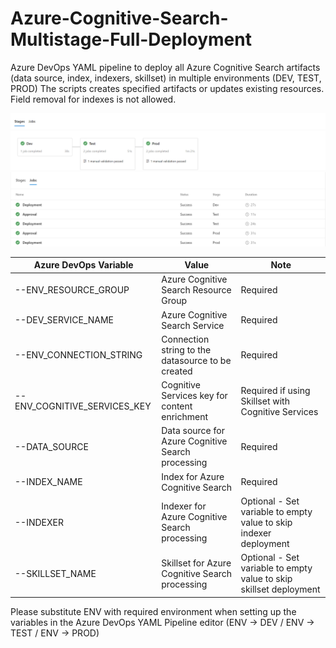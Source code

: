 # Azure-Cognitive-Search-Multistage-Full-Deployment

Azure DevOps YAML pipeline to deploy all Azure Cognitive Search artifacts (data source, index, indexers, skillset) in multiple environments (DEV, TEST, PROD)
The scripts creates specified artifacts or updates existing resources. Field removal for indexes is not allowed.

![Azure DevOps Stages](https://github.com/ruoccofabrizio/Azure-Cognitive-Search-DevOps-Multistage-Index/blob/main/images/stages.PNG)
![Azure DevOps Jobs](https://github.com/ruoccofabrizio/Azure-Cognitive-Search-DevOps-Multistage-Index/blob/main/images/jobs.PNG)



| Azure DevOps Variable                          | Value                                                      | Note                                           |
|------------------------------------------------|---------------------------------------------------------|------------------------------------------|
| --ENV_RESOURCE_GROUP          			| Azure Cognitive Search Resource Group              								 | Required					    |
| --DEV_SERVICE_NAME      			| Azure Cognitive Search Service  								 | Required                        |
| --ENV_CONNECTION_STRING            			| Connection string to the datasource to be created			 | Required|
| --ENV_COGNITIVE_SERVICES_KEY          			| Cognitive Services key for content enrichment | Required if using Skillset with Cognitive Services|
| --DATA_SOURCE      			| Data source for Azure Cognitive Search processing  								 | Required |
| --INDEX_NAME      			| Index for Azure Cognitive Search  								 | Required |
| --INDEXER      			| Indexer for Azure Cognitive Search processing  								 | Optional - Set variable to empty value to skip indexer deployment |
| --SKILLSET_NAME      			| Skillset for Azure Cognitive Search processing  								 | Optional - Set variable to empty value to skip skillset deployment|

Please substitute ENV with required environment when setting up the variables in the Azure DevOps YAML Pipeline editor (ENV -> DEV / ENV -> TEST / ENV -> PROD)
